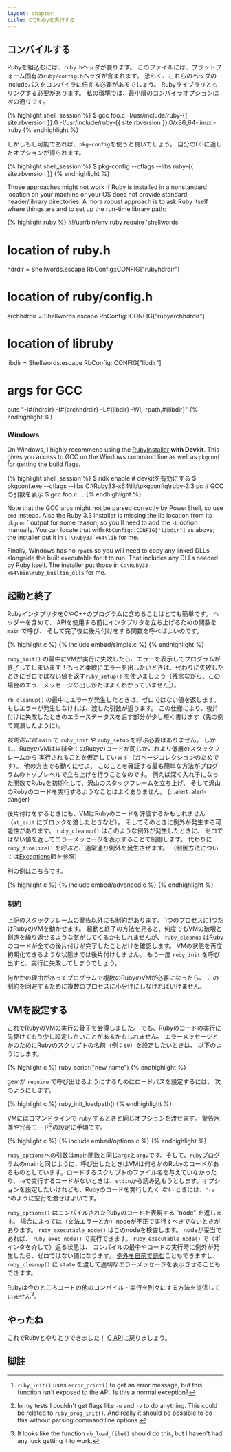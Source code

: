 ```yaml
---
layout: chapter
title: CでRubyを実行する
---
```


## コンパイルする ##

Rubyを組込むには、`ruby.h`ヘッダが要ります。
このファイルには、プラットフォーム固有の`ruby/config.h`ヘッダが含まれます。
恐らく、これらのヘッダのincludeパスをコンパイラに伝える必要があるでしょう。
Rubyライブラリともリンクする必要があります。
私の環境では、最小限のコンパイラオプションは次の通りです。

{% highlight shell_session %}
$ gcc foo.c -I/usr/include/ruby-{{ site.rbversion }}.0
-I/usr/include/ruby-{{ site.rbversion }}.0/x86_64-linux -lruby
{% endhighlight %}

しかしもし可能であれば、`pkg-config`を使うと良いでしょう。
自分のOSに適したオプションが得られます。

{% highlight shell_session %}
$ pkg-config --cflags --libs ruby-{{ site.rbversion }}
{% endhighlight %}

Those approaches might not work if Ruby is installed in a nonstandard
location on your machine or your OS does not provide standard header/library
directories.  A more robust approach is to ask Ruby itself where things are
and to set up the run-time library path:

{% highlight ruby %} #!/usr/bin/env ruby require 'shellwords'

# location of ruby.h
hdrdir = Shellwords.escape RbConfig::CONFIG["rubyhdrdir"]
# location of ruby/config.h
archhdrdir = Shellwords.escape RbConfig::CONFIG["rubyarchhdrdir"]
# location of libruby
libdir = Shellwords.escape RbConfig::CONFIG["libdir"]

# args for GCC
puts "-I#{hdrdir} -I#{archhdrdir} -L#{libdir} -Wl,-rpath,#{libdir}" {%
endhighlight %}

### Windows

On Windows, I highly recommend using the
[RubyInstaller](https://rubyinstaller.org/downloads/) **with Devkit**.  This
gives you access to GCC on the Windows command line as well as `pkgconf` for
getting the build flags.

{% highlight shell_session %}
$ ridk enable # devkitを有効にする
$ pkgconf.exe --cflags --libs C:\Ruby33-x64\lib\pkgconfig\ruby-3.3.pc #
GCCの引数を表示
$ gcc foo.c ...
{% endhighlight %}

Note that the GCC args might not be parsed correctly by PowerShell, so use
`cmd` instead.  Also the Ruby 3.3 installer is missing the lib location from
its `pkgconf` output for some reason, so you'll need to add the `-L` option
manually.  You can locate that with `RbConfig::CONFIG["libdir"]` as above;
the installer put it in `C:\Ruby33-x64\lib` for me.

Finally, Windows has no `rpath` so you will need to copy any linked DLLs
alongside the built executable for it to run.  That includes any DLLs needed
by Ruby itself.  The installer put those in
`C:\Ruby33-x64\bin\ruby_builtin_dlls` for me.

## 起動と終了 ##

RubyインタプリタをCやC++のプログラムに含めることはとても簡単です。
ヘッダーを含めて、
APIを使用する前にインタプリタを立ち上げるための関数を `main` で呼び、
そして完了後に後片付けをする関数を呼べばよいのです。

{% highlight c %}
{% include embed/simple.c %}
{% endhighlight %}

`ruby_init()`
の最中にVMが実行に失敗したら、エラーを表示してプログラムが終了してしまいます！もっと柔軟にエラーを出したいときは、代わりに失敗したときにゼロではない値を返す`ruby_setup()`
を使いましょう（残念ながら、この場合のエラーメッセージの出しかたはよくわかっていません[^err]）。

`rb_cleanup()` の最中にエラーが発生したときは、ゼロではない値を返します。
もしエラーが発生しなければ、渡した引数が返ります。
この仕様により、後片付けに失敗したときのエラーステータスを返す部分が少し短く書けます（先の例で実演したように）。

_技術的には_ `main` で `ruby_init` や `ruby_setup` を呼ぶ必要はありません。
しかし、RubyのVMは以降全てのRubyのコードが同じかこれより低層のスタックフレームから
実行されることを仮定しています（ガベージコレクションのためです）。
他の方法でも動くにせよ、
このことを確証する最も簡単な方法がプログラムのトップレベルで立ち上げを行うことなのです。
例えば深く入れ子になった関数でRubyを初期化して、沢山のスタックフレームを立ち上げ、
そして沢山のRubyのコードを実行するようなことはよくありません。
{: .alert .alert-danger}

後片付けをするときにも、VMはRubyのコードを評価するかもしれません（`at_exit` にブロックを渡したときなど）。
そしてそのときに例外が発生する可能性があります。
`ruby_cleanup()` はこのような例外が発生したときに、
ゼロではない値を返してエラーメッセージを表示することで制御します。
代わりに `ruby_finalize()` を呼ぶと、通常通り例外を発生させます。
（制御方法については[Exceptions](../c#rescue)節を参照）

別の例はこちらです。

{% highlight c %}
{% include embed/advanced.c %}
{% endhighlight %}

### 制約 ###

上記のスタックフレームの警告以外にも制約があります。
1つのプロセスに1つだけRubyのVMを動かせます。
起動と終了の方法を見ると、何度でもVMの破壊と創造を繰り返せるような気がしてくるかもしれませんが、
`ruby_cleanup` はRubyのコードが全ての後片付けが完了したことだけを確認します。
VMの状態を再度初期化できるような状態までは後片付けしません。
もう一度 `ruby_init` を呼び出すと、実行に失敗してしまうでしょう。

何かかの理由があってプログラムで複数のRubyのVMが必要になったら、
この制約を回避するために複数のプロセスに小分けにしなければいけません。

## VMを設定する ##

これでRubyのVMの実行の骨子を会得しました。
でも、Rubyのコードの実行に先駆けてもう少し設定したいことがあるかもしれません。
エラーメッセージとかのためにRubyのスクリプトの名前（例：`$0`）を設定したいときは、
以下のようにします。

{% highlight c %}
ruby_script("new name")
{% endhighlight %}

gemが `require` で呼び出せるようにするためにロードパスを設定するには、
次のようにします。

{% highlight c %}
ruby_init_loadpath()
{% endhighlight %}

VMにはコマンドラインで `ruby` するときと同じオプションを渡せます。
警告水準や冗長モード[^opt]の設定に手頃です。

{% highlight c %}
{% include embed/options.c %}
{% endhighlight %}

`ruby_options`への引数はmain関数と同じ`argc`と`argv`です。そして、`ruby`プログラムのmainと同じように、呼び出したときはVMは何らかのRubyのコードがあるものとしています。ロードするスクリプトのファイル名を与えていなかったり、`-e`で実行するコードがないときは、`stdin`から読み込もうとします。オプションを設定したいけれども、Rubyのコードを実行したく
_ない_ ときには、`"-e "`のように空行を渡せばよいです。

`ruby_options()` はコンパイルされたRubyのコードを表現する "node" を返します。
場合によっては（文法エラーとか）nodeが不正で実行すべきでないときがあります。
`ruby_executable_node()` はこのnodeを検査します。
nodeが妥当であれば、 `ruby_exec_node()` で実行できます。
`ruby_executable_node()` で（ポインタを介して）返る状態は、
コンパイルの最中やコードの実行時に例外が発生したら、ゼロではない値になります。
[例外を自前で読む](../c#rescue)こともできますし、
`ruby_cleanup()` に `state` を渡して適切なエラーメッセージを表示させることもできます。

Rubyは今のところコードの他のコンパイル・実行を別々にする方法を提供していません[^load]。

## やったね ##

これでRubyとやりとりできました！
[C API](../c)に戻りましょう。

## 脚註 ##

[^err]: `ruby_init()` uses `error_print()` to get an error message, but this
        function isn't exposed to the API. Is this a normal exception?

[^opt]: In my tests I couldn't get flags like `-w` and `-v` to do anything. This
        could be related to `ruby_prog_init()`. And really it should be possible
        to do this without parsing command line options.

[^load]: It looks like the function `rb_load_file()` should do this, but I
         haven't had any luck getting it to work.
